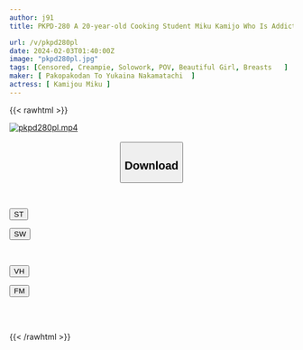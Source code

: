 ```yaml
---
author: j91
title: PKPD-280 A 20-year-old Cooking Student Miku Kamijo Who Is Addicted To Sex With Her Uncle, A Simple Job That Requires Only Creampie

url: /v/pkpd280pl
date: 2024-02-03T01:40:00Z
image: "pkpd280pl.jpg"
tags: [Censored, Creampie, Solowork, POV, Beautiful Girl, Breasts	]
maker: [ Pakopakodan To Yukaina Nakamatachi  ]
actress: [ Kamijou Miku ]
---
```



{{< rawhtml >}}

<div class="video" data-videoid="KyBry1eAB7i0yry">
    <a href="javascript:;">
        <img src="/v/pkpd280pl/pkpd280pl.jpg" width="WIDTH" height="HEIGHT" alt="pkpd280pl.mp4" loading="lazy">
    </a>
</div>

<script type="text/javascript" src="https://j91.asia/asset/on-demand-st.js"></script>

<br>
  <link rel="stylesheet" href="https://j91.asia/asset/bs5.css">
  
  <center>
  <button class="btn btn-primary" type="button" data-bs-toggle="collapse" data-bs-target=".multi-collapse" aria-expanded="false" aria-controls="multiCollapseExample1 multiCollapseExample2"><h2>Download</h2></button></center>
</p>
<div class="row">
  <div class="col">
    <div class="collapse multi-collapse" id="multiCollapseExample1">
      <div class="card card-body">
	      	      <br>
<div class="buttons">  
<p><a href="https://streamtape.to/v/KyBry1eAB7i0yry" target="_blank"><button class="btn-hover color-3"><i class="fa fa-download"></i> ST</button></a></p>
<p><a href="https://flaswish.com/03eda8xc6im7" target="_blank"><button class="btn-hover color-2"><i class="fa fa-download"></i> SW</button></a></p></div>
    </div>
  </div>
</div>
  <div class="col">
    <div class="collapse multi-collapse" id="multiCollapseExample2">
      <div class="card card-body">
	      <br>
<div class="buttons">
<p><a href="https://vidhidepro.com/f/ie0zuqluro9u" target="_blank"><button class="btn-hover color-9"><i class="fa fa-download"></i> VH</button></a></p>
<p><a href="https://filemoon.sx/d/2nmg40k2wgdf" target="_blank"><button class="btn-hover color-8"><i class="fa fa-download"></i> FM</button></a></p></div>
<br><br>
      </div>
    </div>
  </div>
</div>

{{< /rawhtml >}}